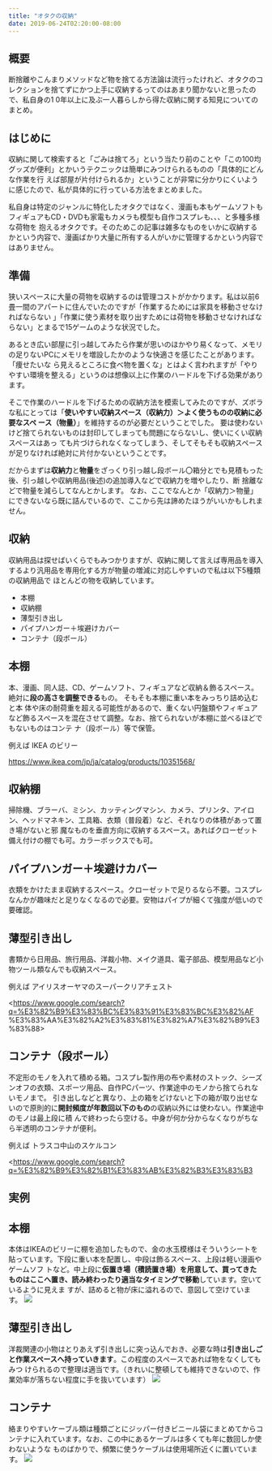 ```yaml
---
title: "オタクの収納"
date: 2019-06-24T02:20:00-08:00
---
```


## 概要

断捨離やこんまりメソッドなど物を捨てる方法論は流行ったけれど、オタクのコレクションを捨てずにかつ上手に収納するってのはあまり聞かないと思ったので、私自身の1
0年以上に及ぶ一人暮らしから得た収納に関する知見についてのまとめ。

## はじめに

収納に関して検索すると「ごみは捨てろ」という当たり前のことや「この100均グッズが便利」とかいうテクニックは簡単にみつけられるものの「具体的にどんな作業を行
えば部屋が片付けられるか」ということが非常に分かりにくいように感じたので、私が具体的に行っている方法をまとめました。

私自身は特定のジャンルに特化したオタクではなく、漫画も本もゲームソフトもフィギュアもCD・DVDも家電もカメラも模型も自作コスプレも、、、と多種多様な荷物を
抱えるオタクです。そのためこの記事は雑多なものをいかに収納するかという内容で、漫画ばかり大量に所有する人がいかに管理するかという内容ではありません。

## 準備

狭いスペースに大量の荷物を収納するのは管理コストがかかります。私は以前6畳一間のアパートに住んでいたのですが「作業するためには家具を移動させなければならない
」「作業に使う素材を取り出すためには荷物を移動させなければならない」とまるで15ゲームのような状況でした。

あるとき広い部屋に引っ越してみたら作業が思いのほかやり易くなって、メモリの足りないPCにメモリを増設したかのような快適さを感じたことがあります。「痩せたいな
ら見えるところに食べ物を置くな」とはよく言われますが「やりやすい環境を整える」というのは想像以上に作業のハードルを下げる効果があります。

そこで作業のハードルを下げるための収納方法を模索してみたのですが、ズボラな私にとっては「**使いやすい収納スペース（収納力）＞よく使うものの収納に必要なスペ
ース（物量）**」を維持するのが必要だということでした。 要は使わないけど捨てられないものは封印してしまっても問題にならないし、使いにくい収納スペースはあっ
ても片づけられなくなってしまう、そしてそもそも収納スペースが足りなければ絶対に片付かないということです。

だからまずは**収納力**と**物量**をざっくり引っ越し段ボール〇箱分とでも見積もった後、引っ越しや収納用品(後述)の追加導入などで収納力を増やしたり、断
捨離などで物量を減らしてなんとかします。 なお、ここでなんとか「収納力＞物量」にできないなら既に詰んでいるので、ここから先は諦めたほうがいいかもしれません。

## 収納

収納用品は探せばいくらでもみつかりますが、収納に関して言えば専用品を導入するより汎用品を専用化する方が物量の増減に対応しやすいので私は以下5種類の収納用品で
ほとんどの物を収納しています。

  * 本棚
  * 収納棚
  * 薄型引き出し
  * パイプハンガー＋埃避けカバー
  * コンテナ（段ボール）

## 本棚

本、漫画、同人誌、CD、ゲームソフト、フィギュアなど収納＆飾るスペース。絶対に**段の高さを調整できる**もの。 そもそも本棚に重い本をみっちり詰め込むと本
体や床の耐荷重を超える可能性があるので、重くない円盤類やフィギュアなど飾るスペースを混在させて調整。なお、捨てられないが本棚に並べるほどでもないものはコンテ
ナ（段ボール）等で保管。

例えば IKEA のビリー

<https://www.ikea.com/jp/ja/catalog/products/10351568/>

## 収納棚

掃除機、ブラーバ、ミシン、カッティングマシン、カメラ、プリンタ、アイロン、ヘッドマネキン、工具箱、衣類（普段着）など、それなりの体積があって置き場がないと邪
魔なものを垂直方向に収納するスペース。あればクローゼット備え付けの棚でも可。カラーボックスでも可。

## パイプハンガー＋埃避けカバー

衣類をかけたまま収納するスペース。クローゼットで足りるなら不要。コスプレなんかが趣味だと足りなくなるので必要。安物はパイプが細くて強度が低いので要確認。

## 薄型引き出し

書類から日用品、旅行用品、洋裁小物、メイク道具、電子部品、模型用品など小物ツール類なんでも収納スペース。

例えば アイリスオーヤマのスーパークリアチェスト

<https://www.google.com/search?q=%E3%82%B9%E3%83%BC%E3%83%91%E3%83%BC%E3%82%AF
%E3%83%AA%E3%82%A2%E3%83%81%E3%82%A7%E3%82%B9%E3%83%88>

## コンテナ（段ボール）

不定形のモノを入れて積める箱。コスプレ製作用の布や素材のストック、シーズンオフの衣類、スポーツ用品、自作PCパーツ、作業途中のモノから捨てられないモノまで。
引き出しなどと異なり、上の箱をどけないと下の箱が取り出せないので原則的に**開封頻度が年数回以下のもの**の収納以外には使わない。作業途中のモノは最上段に積
んで終わったら空ける。中身が何か分からなくなりがちなら半透明のコンテナが便利。

例えば トラスコ中山のスケルコン

<https://www.google.com/search?q=%E3%82%B9%E3%82%B1%E3%83%AB%E3%82%B3%E3%83%B3
>

## 実例

## 本棚

本体はIKEAのビリーに棚を追加したもので、金の水玉模様はそういうシートを貼っています。下段に重い本を配置し、中段は飾るスペース、上段は軽い漫画やゲームソフ
トなど。中上段に**仮置き場（積読置き場）を用意して、買ってきたものはここへ置き、読み終わったり適当なタイミングで移動**しています。空いているように見えま
すが、詰めると物が床に溢れるので、意図して空けています。 ![](../../media/185796393639_0.jpg)

## 薄型引き出し

洋裁関連の小物はとりあえず引き出しに突っ込んでおき、必要な時は**引き出しごと作業スペースへ持っていきます**。この程度のスペースであれば物をなくしてもみつ
けられるので整理は適当です。（きれいに整頓しても維持できないので、作業効率が落ちない程度に手を抜いています）
![](../../media/185796393639_1.jpg)

## コンテナ

絡まりやすいケーブル類は種類ごとにジッパー付きビニール袋にまとめてからコンテナに入れています。なお、この中にあるケーブルは多くても年に数回しか使わないような
ものばかりで、頻繁に使うケーブルは使用場所近くに置いています。 ![](../../media/185796393639_2.jpg)



